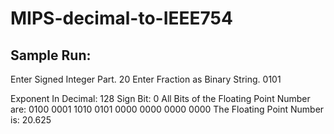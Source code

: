 # MIPS-decimal-to-IEEE754

Sample Run:
-----------------------------
Enter Signed Integer Part.
20
Enter Fraction as Binary String.
0101

Exponent In Decimal: 128
Sign Bit: 0
All Bits of the Floating Point Number are: 
0100 0001 1010 0101 0000 0000 0000 0000
The Floating Point Number is: 
20.625
